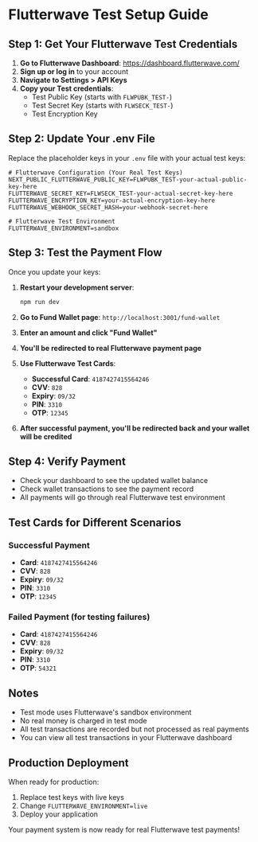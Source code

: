 # Flutterwave Test Setup Guide

## Step 1: Get Your Flutterwave Test Credentials

1. **Go to Flutterwave Dashboard**: https://dashboard.flutterwave.com/
2. **Sign up or log in** to your account
3. **Navigate to Settings > API Keys**
4. **Copy your Test credentials**:
   - Test Public Key (starts with `FLWPUBK_TEST-`)
   - Test Secret Key (starts with `FLWSECK_TEST-`)
   - Test Encryption Key

## Step 2: Update Your .env File

Replace the placeholder keys in your `.env` file with your actual test keys:

```env
# Flutterwave Configuration (Your Real Test Keys)
NEXT_PUBLIC_FLUTTERWAVE_PUBLIC_KEY=FLWPUBK_TEST-your-actual-public-key-here
FLUTTERWAVE_SECRET_KEY=FLWSECK_TEST-your-actual-secret-key-here
FLUTTERWAVE_ENCRYPTION_KEY=your-actual-encryption-key-here
FLUTTERWAVE_WEBHOOK_SECRET_HASH=your-webhook-secret-here

# Flutterwave Test Environment
FLUTTERWAVE_ENVIRONMENT=sandbox
```

## Step 3: Test the Payment Flow

Once you update your keys:

1. **Restart your development server**:
   ```bash
   npm run dev
   ```

2. **Go to Fund Wallet page**: `http://localhost:3001/fund-wallet`

3. **Enter an amount and click "Fund Wallet"**

4. **You'll be redirected to real Flutterwave payment page**

5. **Use Flutterwave Test Cards**:
   - **Successful Card**: `4187427415564246`
   - **CVV**: `828`
   - **Expiry**: `09/32`
   - **PIN**: `3310`
   - **OTP**: `12345`

6. **After successful payment, you'll be redirected back and your wallet will be credited**

## Step 4: Verify Payment

- Check your dashboard to see the updated wallet balance
- Check wallet transactions to see the payment record
- All payments will go through real Flutterwave test environment

## Test Cards for Different Scenarios

### Successful Payment
- **Card**: `4187427415564246`
- **CVV**: `828`
- **Expiry**: `09/32`
- **PIN**: `3310`
- **OTP**: `12345`

### Failed Payment (for testing failures)
- **Card**: `4187427415564246`
- **CVV**: `828` 
- **Expiry**: `09/32`
- **PIN**: `3310`
- **OTP**: `54321`

## Notes

- Test mode uses Flutterwave's sandbox environment
- No real money is charged in test mode
- All test transactions are recorded but not processed as real payments
- You can view all test transactions in your Flutterwave dashboard

## Production Deployment

When ready for production:
1. Replace test keys with live keys
2. Change `FLUTTERWAVE_ENVIRONMENT=live`
3. Deploy your application

Your payment system is now ready for real Flutterwave test payments!
